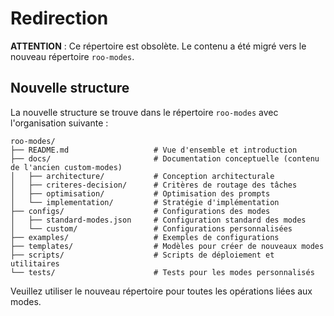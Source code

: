 # Redirection

**ATTENTION** : Ce répertoire est obsolète. Le contenu a été migré vers le nouveau répertoire `roo-modes`.

## Nouvelle structure

La nouvelle structure se trouve dans le répertoire `roo-modes` avec l'organisation suivante :

```
roo-modes/
├── README.md                   # Vue d'ensemble et introduction
├── docs/                       # Documentation conceptuelle (contenu de l'ancien custom-modes)
│   ├── architecture/           # Conception architecturale
│   ├── criteres-decision/      # Critères de routage des tâches
│   ├── optimisation/           # Optimisation des prompts
│   └── implementation/         # Stratégie d'implémentation
├── configs/                    # Configurations des modes
│   ├── standard-modes.json     # Configuration standard des modes
│   └── custom/                 # Configurations personnalisées
├── examples/                   # Exemples de configurations
├── templates/                  # Modèles pour créer de nouveaux modes
├── scripts/                    # Scripts de déploiement et utilitaires
└── tests/                      # Tests pour les modes personnalisés
```

Veuillez utiliser le nouveau répertoire pour toutes les opérations liées aux modes.